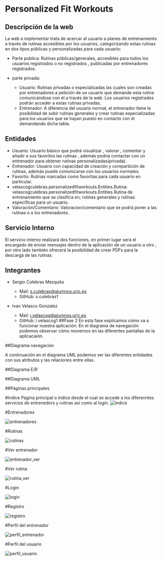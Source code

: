 # Personalized Fit Workouts
## Descripción de la web
La web a implementar trata de acercar al usuario a planes de entrenamiento a través de rutinas accesibles por los usuarios, categorizando estas rutinas en dos tipos públicas y personalizadas para cada usuario:

- Parte publica: Rutinas públicas/generales, accesibles para todos los usuarios registrados o no registrados , publicadas por entrenadores registrados. 

- parte privada: 
    - Usuario: Rutinas privadas o especializadas  las cuales son creadas por entrenadores a petición de un usuario que demande esta rutina comunicándose con él a través de la web. Los usuarios registrados podrán acceder a estas rutinas privadas.
    - Entrenador:  A diferencia del usuario normal, el entrenador tiene la posibilidad de subir rutinas generales y crear rutinas especializadas para los usuarios que se hayan puesto en contacto con él demandando dicha tabla.

## Entidades


- Usuario: Usuario básico que podrá visualizar , valorar , comentar y añadir a sus favoritos las rutinas , además podría contactar con un entrenador para obtener rutinas personalizadas(privada).
- Entrenador: Usuario con capacidad de creación y compartición de rutinas, además puede comunicarse con los usuarios normales.
- Favorito: Rutinas marcadas como favoritas para cada usuario en particular.
- velascogculebras.personalizedfitworkouts.Entities.Rutina: velascogculebras.personalizedfitworkouts.Entities.Rutina de entrenamiento que se clasifica en; rutinas generales y rutinas específicas para un usuario.
- Valoración/Comentario: Valoracion/comentario que se podrá poner a las rutinas o a los entrenadores.

## Servicio Interno
El servicio interno realizará dos funciones, en primer lugar será el encargado de enviar mensajes dentro de la aplicación de un usuario a otro , por otro lado también ofrecerá la posibilidad de crear PDFs para la descarga de las rutinas.
## Integrantes
- Sergio Culebras Mezquita
    - Mail:  s.culebras@alumnos.urjc.es
    - GitHub: s.culebras1

- Ivan Velasco Gonzalez
    - Mail: i.velascog@alumnos.urjc.es
    - GitHub: i.velascog1
##Fase 2
En esta fase explicamos cómo va a funcionar nuestra aplicación. En el diagrama de navegación podemos observar cómo movernos en las diferentes pantallas de la aplicacaión.

##Diagrama navegación

A continuación en el diagrama UML podemos ver las diferentes entidades con sus atributos y las relaciones entre ellas.

##Diagrama E/R

##Diagrama UML

##Páginas principales

#Indice
Página principal o índice desde el cual se accede a los diferenntes servicios de entrenedors y rutinas así como al login.
![índice](https://github.com/sculebras1/PersonalizedFitWorkouts/blob/master/screenshot/images/index.PNG?raw=true)

#Entrenadores

![entrenadores](https://github.com/sculebras1/PersonalizedFitWorkouts/blob/master/screenshot/images/entrenadores.PNG?raw=true)

#Rutinas

![rutinas](https://github.com/sculebras1/PersonalizedFitWorkouts/blob/master/screenshot/images/rutinas.PNG?raw=true)

#Ver entrenador

![entrenador_ver](https://github.com/sculebras1/PersonalizedFitWorkouts/blob/master/screenshot/images/entrenador_ver.PNG?raw=true)

#Ver rutina

![rutina_ver](https://github.com/sculebras1/PersonalizedFitWorkouts/blob/master/screenshot/images/rutina_ver.PNG?raw=true)

#Login

![login](https://github.com/sculebras1/PersonalizedFitWorkouts/blob/master/screenshot/images/login.PNG?raw=true)

#Registro

![registro](https://github.com/sculebras1/PersonalizedFitWorkouts/blob/master/screenshot/images/registro.PNG?raw=true)

#Perfil del entrenador

![perfil_entrenador](https://github.com/sculebras1/PersonalizedFitWorkouts/blob/master/screenshot/images/perfil_entrenador.PNG?raw=true)

#Perfil del usuario

![perfil_usuario](https://github.com/sculebras1/PersonalizedFitWorkouts/blob/master/screenshot/images/perfil_usuario.PNG?raw=true)
